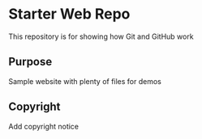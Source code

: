 # Starter Web Repo

This repository is for showing how Git and GitHub work

## Purpose

Sample website with plenty of files for demos

## Copyright

Add copyright notice